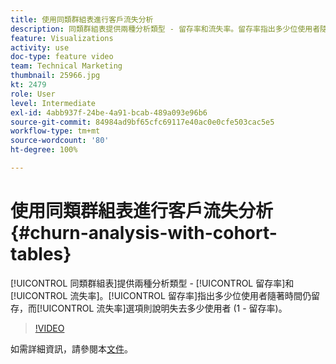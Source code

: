 ```yaml
---
title: 使用同類群組表進行客戶流失分析
description: 同類群組表提供兩種分析類型 - 留存率和流失率。留存率指出多少位使用者隨著時間仍留存，而流失率選項則說明失去多少使用者 (1 - 留存率)。
feature: Visualizations
activity: use
doc-type: feature video
team: Technical Marketing
thumbnail: 25966.jpg
kt: 2479
role: User
level: Intermediate
exl-id: 4abb937f-24be-4a91-bcab-489a093e96b6
source-git-commit: 84984ad9bf65cfc69117e40ac0e0cfe503cac5e5
workflow-type: tm+mt
source-wordcount: '80'
ht-degree: 100%

---
```


# 使用同類群組表進行客戶流失分析 {#churn-analysis-with-cohort-tables}

[!UICONTROL 同類群組表]提供兩種分析類型 - [!UICONTROL 留存率]和[!UICONTROL 流失率]。[!UICONTROL 留存率]指出多少位使用者隨著時間仍留存，而[!UICONTROL 流失率]選項則說明失去多少使用者 (1 - 留存率)。

>[!VIDEO](https://video.tv.adobe.com/v/3430159/?quality=12&learn=on&captions=chi_hant)

如需詳細資訊，請參閱本[文件](https://experienceleague.adobe.com/docs/analytics/analyze/analysis-workspace/visualizations/cohort-table/cohort-analysis.html?lang=zh-Hant)。
